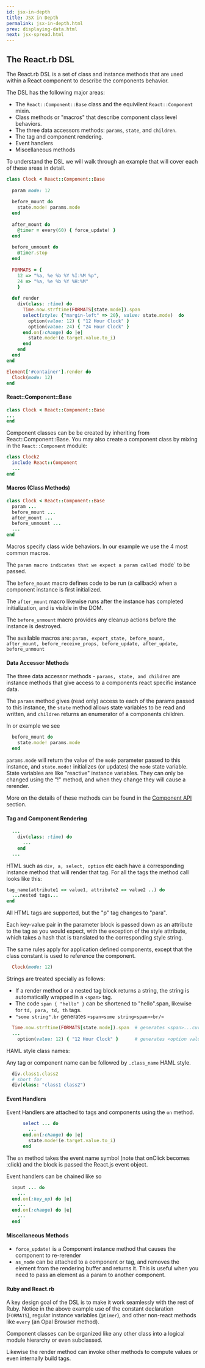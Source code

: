 ```yaml
---
id: jsx-in-depth
title: JSX in Depth
permalink: jsx-in-depth.html
prev: displaying-data.html
next: jsx-spread.html
---
```


## The React.rb DSL

The React.rb DSL is a set of class and instance methods that are used within a React component to describe the components behavior.

The DSL has the following major areas:  
* The `React::Component::Base` class and the equivilent `React::Component` mixin.
* Class methods or "macros" that describe component class level behaviors.
* The three data accessors methods: `params`, `state`, and `children`.
* The tag and component rendering.
* Event handlers
* Miscellaneous methods

To understand the DSL we will walk through an example that will cover each of these areas in detail.

```ruby
class Clock < React::Component::Base
  
  param mode: 12
  
  before_mount do
    state.mode! params.mode
  end
  
  after_mount do 
    @timer = every(60) { force_update! }
  end
  
  before_unmount do
    @timer.stop
  end
  
  FORMATS = {
    12 => "%a, %e %b %Y %I:%M %p",
    24 => "%a, %e %b %Y %H:%M"
    }
  
  def render
    div(class: :time) do
      Time.now.strftime(FORMATS[state.mode]).span
      select(style: {"margin-left" => 20}, value: state.mode)  do
        option(value: 12) { "12 Hour Clock" }
        option(value: 24) { "24 Hour Clock" }
      end.on(:change) do |e|
        state.mode!(e.target.value.to_i)
      end
    end
  end
end

Element['#container'].render do 
  Clock(mode: 12)
end
```

#### React::Component::Base

```ruby
class Clock < React::Component::Base
...
end
```

Component classes can be be created by inheriting from React::Component::Base.  You may also create a component class by mixing in the `React::Component` module:

```ruby
class Clock2
  include React::Component
  ...
end
```

#### Macros (Class Methods)

```ruby
class Clock < React::Component::Base
  param ...
  before_mount ...
  after_mount ...
  before_unmount ...
  ...
end
```

Macros specify class wide behaviors.  In our example we use the 4 most common macros.  

The `param macro indicates that we expect a param called `mode` to be passed.

The `before_mount` macro defines code to be run (a callback) when a component instance is first initialized. 

The `after_mount` macro likewise runs after the instance has completed initialization, and is visible in the DOM.

The `before_unmount` macro provides any cleanup actions before the instance is destroyed.

The available macros are: `param, export_state, before_mount, after_mount, before_receive_props, before_update, after_update, before_unmount`

#### Data Accessor Methods

The three data accessor methods - `params, state, and children` are instance methods that give access to a components react specific instance data.

The `params` method gives (read only) access to each of the params passed to this instance, the `state` method allows state variables to be read and written, and `children` returns an enumerator of a components children.

In or example we see
```ruby
  before_mount do
    state.mode! params.mode
  end
```

`params.mode` will return the value of the `mode` parameter passed to this instance, and `state.mode!` initializes (or updates) the `mode` state variable.  State variables are like "reactive" instance variables.  They can only be changed using the "!" method, and when they change they will cause a rerender.  

More on the details of these methods can be found in the [Component API](/docs/component-api.html) section.

#### Tag and Component Rendering

```ruby
  ...
    div(class: :time) do
      ...
    end
  ...
```

HTML such as `div, a, select, option` etc each have a corresponding instance method that will render that tag.  For all the tags the 
method call looks like this: 

```ruby
tag_name(attribute1 => value1, attribute2 => value2 ..) do 
  ...nested tags... 
end
```

All HTML tags are supported, but the "p" tag changes to "para".

Each key-value pair in the parameter block is passed down as an attribute to the tag as you would expect, with the exception of the style attribute, which takes a hash that is translated to the corresponding style string.

The same rules apply for application defined components, except that the class constant is used to reference the component.

```ruby
  Clock(mode: 12)
```


Strings are treated specially as follows:  

* If a render method or a nested tag block returns a string, the string is automatically wrapped in a `<span>` tag.
* The code `span { "hello" }` can be shortened to "hello".span, likewise for `td, para, td, th` tags.
* `"some string".br` generates `<span>some string<span><br/>`

```ruby
  Time.now.strftime(FORMATS[state.mode]).span  # generates <span>...current time formatted...</span>
  ...
    option(value: 12) { "12 Hour Clock" }      # generates <option value=12><span>12 Hour Clock</span></option>
```

HAML style class names:

Any tag or component name can be followed by `.class_name` HAML style.

```ruby
  div.class1.class2
  # short for
  div(class: "class1 class2")
```

#### Event Handlers

Event Handlers are attached to tags and components using the `on` method.

```ruby
      select ... do
        ...
      end.on(:change) do |e|
        state.mode!(e.target.value.to_i)
      end
```

The `on` method takes the event name symbol (note that onClick becomes :click) and the block is passed the React.js event object.

Event handlers can be chained like so 

```ruby
  input ... do
    ...
  end.on(:key_up) do |e|
    ...
  end.on(:change) do |e|
    ...
  end
```

#### Miscellaneous Methods

* `force_update!` is a Component instance method that causes the component to re-rerender
* `as_node` can be attached to a component or tag, and removes the element from the rendering buffer and returns it.   This is useful when you need to pass an element as a param to another component. 


#### Ruby and React.rb

A key design goal of the DSL is to make it work seamlessly with the rest of Ruby.  Notice in the above example use of the constant declaration (`FORMATS`), regular instance variables (`@timer`), and other non-react methods like `every` (an Opal Browser method).  

Component classes can be organized like any other class into a logical module hierarchy or even subclassed.

Likewise the render method can invoke other methods to compute values or even internally build tags.
